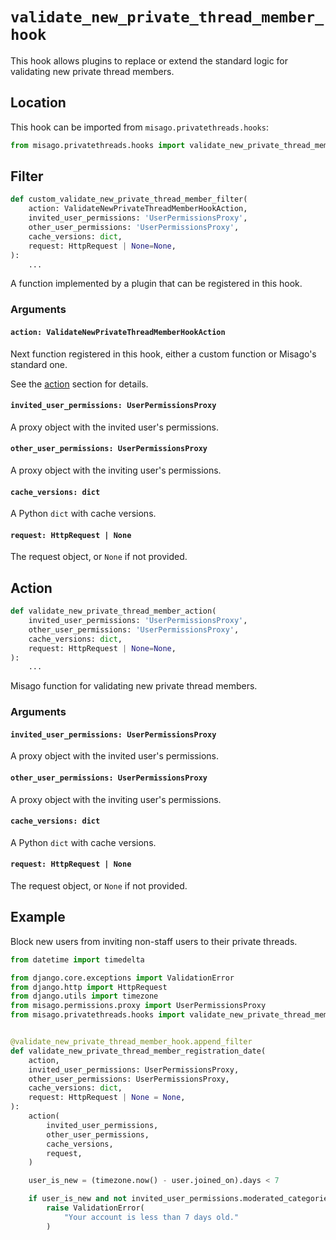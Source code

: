 # `validate_new_private_thread_member_hook`

This hook allows plugins to replace or extend the standard logic for validating new private thread members.


## Location

This hook can be imported from `misago.privatethreads.hooks`:

```python
from misago.privatethreads.hooks import validate_new_private_thread_member_hook
```


## Filter

```python
def custom_validate_new_private_thread_member_filter(
    action: ValidateNewPrivateThreadMemberHookAction,
    invited_user_permissions: 'UserPermissionsProxy',
    other_user_permissions: 'UserPermissionsProxy',
    cache_versions: dict,
    request: HttpRequest | None=None,
):
    ...
```

A function implemented by a plugin that can be registered in this hook.


### Arguments

#### `action: ValidateNewPrivateThreadMemberHookAction`

Next function registered in this hook, either a custom function or Misago's standard one.

See the [action](#action) section for details.


#### `invited_user_permissions: UserPermissionsProxy`

A proxy object with the invited user's permissions.


#### `other_user_permissions: UserPermissionsProxy`

A proxy object with the inviting user's permissions.


#### `cache_versions: dict`

A Python `dict` with cache versions.


#### `request: HttpRequest | None`

The request object, or `None` if not provided.


## Action

```python
def validate_new_private_thread_member_action(
    invited_user_permissions: 'UserPermissionsProxy',
    other_user_permissions: 'UserPermissionsProxy',
    cache_versions: dict,
    request: HttpRequest | None=None,
):
    ...
```

Misago function for validating new private thread members.


### Arguments

#### `invited_user_permissions: UserPermissionsProxy`

A proxy object with the invited user's permissions.


#### `other_user_permissions: UserPermissionsProxy`

A proxy object with the inviting user's permissions.


#### `cache_versions: dict`

A Python `dict` with cache versions.


#### `request: HttpRequest | None`

The request object, or `None` if not provided.


## Example

Block new users from inviting non-staff users to their private threads.

```python
from datetime import timedelta

from django.core.exceptions import ValidationError
from django.http import HttpRequest
from django.utils import timezone
from misago.permissions.proxy import UserPermissionsProxy
from misago.privatethreads.hooks import validate_new_private_thread_member_hook


@validate_new_private_thread_member_hook.append_filter
def validate_new_private_thread_member_registration_date(
    action,
    invited_user_permissions: UserPermissionsProxy,
    other_user_permissions: UserPermissionsProxy,
    cache_versions: dict,
    request: HttpRequest | None = None,
):
    action(
        invited_user_permissions,
        other_user_permissions,
        cache_versions,
        request,
    )

    user_is_new = (timezone.now() - user.joined_on).days < 7

    if user_is_new and not invited_user_permissions.moderated_categories:
        raise ValidationError(
            "Your account is less than 7 days old."
        )
```